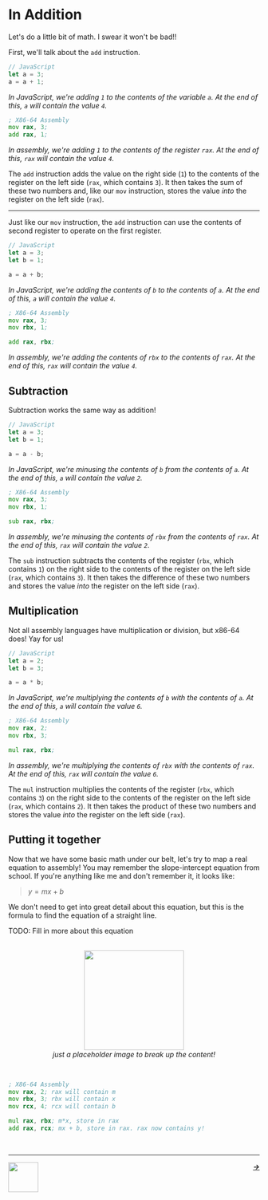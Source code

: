 # In Addition

Let's do a little bit of math. I swear it won't be bad!!

First, we'll talk about the `add` instruction.

```js
// JavaScript
let a = 3;
a = a + 1;
```
_In JavaScript, we're adding `1` to the contents of the variable `a`. At the end of this, `a` will contain the value `4`._

```asm
; X86-64 Assembly
mov rax, 3;
add rax, 1;
```
_In assembly, we're adding `1` to the contents of the register `rax`. At the end of this, `rax` will contain the value `4`._

The `add` instruction adds the value on the right side (`1`) to the contents of the register on the left side (`rax`, which contains `3`). It then takes the sum of these two numbers and, like our `mov` instruction, stores the value _into_ the register on the left side (`rax`).

---

Just like our `mov` instruction, the `add` instruction can use the contents of second register to operate on the first register.

```js
// JavaScript
let a = 3;
let b = 1;

a = a + b;
```
_In JavaScript, we're adding the contents of `b` to the contents of `a`. At the end of this, `a` will contain the value `4`._

```asm
; X86-64 Assembly
mov rax, 3;
mov rbx, 1;

add rax, rbx;
```
_In assembly, we're adding the contents of `rbx` to the contents of `rax`. At the end of this, `rax` will contain the value `4`._

## Subtraction

Subtraction works the same way as addition!

```js
// JavaScript
let a = 3;
let b = 1;

a = a - b;
```
_In JavaScript, we're minusing the contents of `b` from the contents of `a`. At the end of this, `a` will contain the value `2`._

```asm
; X86-64 Assembly
mov rax, 3;
mov rbx, 1;

sub rax, rbx;
```
_In assembly, we're minusing the contents of `rbx` from the contents of `rax`. At the end of this, `rax` will contain the value `2`._

The `sub` instruction subtracts the contents of the register (`rbx`, which contains `1`) on the right side to the contents of the register on the left side (`rax`, which contains `3`). It then takes the difference of these two numbers and stores the value _into_ the register on the left side (`rax`).

## Multiplication

Not all assembly languages have multiplication or division, but x86-64 does! Yay for us!

```js
// JavaScript
let a = 2;
let b = 3;

a = a * b;
```
_In JavaScript, we're multiplying the contents of `b` with the contents of `a`. At the end of this, `a` will contain the value `6`._

```asm
; X86-64 Assembly
mov rax, 2;
mov rbx, 3;

mul rax, rbx;
```
_In assembly, we're multiplying the contents of `rbx` with the contents of `rax`. At the end of this, `rax` will contain the value `6`._

The `mul` instruction multiplies the contents of the register (`rbx`, which contains `3`) on the right side to the contents of the register on the left side (`rax`, which contains `2`). It then takes the product of these two numbers and stores the value _into_ the register on the left side (`rax`).

## Putting it together

Now that we have some basic math under our belt, let's try to map a real equation to assembly! You may remember the slope-intercept equation from school. If you're anything like me and don't remember it, it looks like:

> $y = mx + b$

We don't need to get into great detail about this equation, but this is the formula to find the equation of a straight line.

TODO: Fill in more about this equation

<p align="center">
  <br />
  <img height="200" src="http://s1.thingpic.com/images/4K/87e1QxMnPXDwCpZEz51zdMoy.jpeg">
  <br />
  <span>
    <em>
      just a placeholder image to break up the content!
    </em>
  </span>
</p>
<br />

```asm
; X86-64 Assembly
mov rax, 2; rax will contain m
mov rbx, 3; rbx will contain x
mov rcx, 4; rcx will contain b

mul rax, rbx; m*x, store in rax
add rax, rcx; mx + b, store in rax. rax now contains y!
```

<br />

---

<a href="/guide/writing-code/instructions/mov.md">
  <picture>
    <source media="(prefers-color-scheme: dark)" srcset="https://cloud-5aq8uo1rv-hack-club-bot.vercel.app/0backd.png">
    <img align="left" width="60" src="https://cloud-5v3nvbscw-hack-club-bot.vercel.app/0backl.png" />
  </picture>
</a>

<p align="right">
  <em>
    <b>
      <a href="/guide/writing-code/instructions/.md">
         →
      </a>
    </b>
  </em>
</p>
